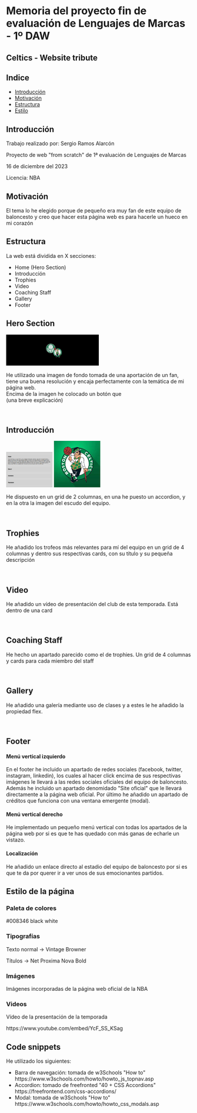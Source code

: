 <h1>Memoria del proyecto fin de evaluación de Lenguajes de Marcas - 1º DAW</h1>
<h2>Celtics - Website tribute </h2>
<h2>Indice</h2>
<ul>
  <li><a href="#introduccion">Introducción</a></li>
  <li><a href="#motivacion">Motivación</a></li>
  <li><a href="#estructura">Estructura</a></li>
  <li><a href="#estilo">Estilo</a></li>
</ul>

<h2 id="introduccion">Introducción</h2>
<p>Trabajo realizado por: Sergio Ramos Alarcón </p>
<p>Proyecto de web "from scratch" de 1ª evaluación de Lenguajes de Marcas</p>
<p> 16 de diciembre del 2023 </p>
<p>Licencia: NBA</p>

<h2 id="motivacion">Motivación</h2>
<p>El tema lo he elegido porque de pequeño era muy fan de este equipo de baloncesto y creo que hacer esta página web es para hacerle un hueco en mi corazón </p>

<h2 id="estructura">Estructura</h2>
<p>La web está dividida en  X secciones:</p>
<ul>
  <li>Home (Hero Section)</li>  
  <li>Introducción </li>
  <li>Trophies </li>
  <li>Video </li>
  <li>Coaching Staff </li>
  <li>Gallery </li>
  <li>Footer </li>
</ul>

<h2>Hero Section</h2>
<img src="./img/cabecera.jpg" alt="imagen de la hero section" style="width:50%">
<p>He utilizado una imagen de fondo tomada de una aportación de un fan, tiene una buena resolución y encaja perfectamente con la temática de mi página web.<br>
Encima de la imagen he colocado un botón que <br>
(una breve explicación)</p>

<br>

<h2>Introducción</h2>
<img src="./img/accordion.PNG" alt="imagen del accordion" style="width:25%"> <img src="./img/celtics.png" alt="imagen del escudo" style="width:25%">
<p>He dispuesto en un grid de 2 columnas, en una he puesto un accordion, y en la otra la imagen del escudo del equipo.</p>

<br>

<h2>Trophies</h2>
<p>He añadido los trofeos más relevantes para mí del equipo en un grid de 4 columnas y dentro sus respectivas cards, con su título y su pequeña descripción</p>

<br>

<h2> Video </h2>
<p>He añadido un vídeo de presentación del club de esta temporada. Está dentro de una card </p>

<br>

<h2> Coaching Staff </h2>
<p>He hecho un apartado parecido como el de trophies. Un grid de 4 columnas y cards para cada miembro del staff</p>

<br>

<h2> Gallery </h2>
<p>He añadido una galería mediante uso de clases y a estes le he añadido la propiedad flex.</p>

<br>

<h2>Footer</h2>
<h4>Menú vertical izquierdo</h4>
<p>En el footer he incluido un apartado de redes sociales (facebook, twitter, instagram, linkedin), los cuales al hacer click encima de sus respectivas imágenes le llevará a las redes sociales oficiales del equipo de baloncesto. Además he incluido un apartado denomidado "Site oficial" que le llevará directamente a la página web oficial. Por último he añadido un apartado de créditos que funciona con una ventana emergente (modal).</p>

<h4>Menú vertical derecho</h4>
<p>He implementado un pequeño menú vertical con todas los apartados de la página web por si es que te has quedado con más ganas de echarle un vistazo.</p>

<h4>Localización</h4>
<p>He añadido un enlace directo al estadio del equipo de baloncesto por si es que te da por querer ir a ver unos de sus emocionantes partidos.</p>


<h2 id="estilo">Estilo de la página</h2>
<h3>Paleta de colores</h3>
<p> 
    #008346 black white 
</p>

<h3>Tipografías</h3>
<p>
  Texto normal -> Vintage Browner
</p>
<p>
  Títulos      -> Net Proxima Nova Bold
</p>

<h3>Imágenes</h3>
<p> Imágenes incorporadas de la página web oficial de la NBA </p>
<h3>Videos</h3>
<p> Vídeo de la presentación de la temporada </p>
<p> https://www.youtube.com/embed/YcF_SS_KSag </p>

<h2 id="snippets">Code snippets</h2>
<p>He utilizado los siguientes:</p>
<ul>
  <li>Barra de navegación: tomada de w3Schools "How to" https://www.w3schools.com/howto/howto_js_topnav.asp </li>
  <li>Accordion: tomado de freefronted "40 + CSS Accordions" https://freefrontend.com/css-accordions/ </li>
  <li>Modal: tomada de w3Schools "How to" https://www.w3schools.com/howto/howto_css_modals.asp </li>
</ul>
